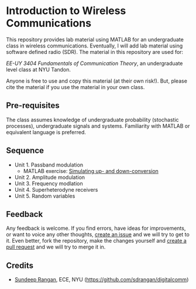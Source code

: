# Introduction to Wireless Communications
This repository provides lab material using MATLAB for an undergraduate 
class in wireless communications. Eventually, I will add lab material
using software defined radio (SDR). The material in this repository are
used for:

*EE-UY 3404 Fundamentals of Communication Theory*, an undergraduate level
class at NYU Tandon.

Anyone is free to use and copy this material (at their own risk!). 
But, please cite the material if you use the material in your own class.

## Pre-requisites
The class assumes knowledge of undergraduate probability (stochastic processes),
undergraduate signals and systems. Familiarity with MATLAB or equivalent language
is preferred.

## Sequence
* Unit 1.  Passband modulation
    * MATLAB exercise:  [Simulating up- and down-conversion](./unit01_passband/lab_passband_partial.m)
* Unit 2.  Amplitude modulation
* Unit 3.  Frequency modlation
* Unit 4.  Superheterodyne receivers
* Unit 5.  Random variables

## Feedback
Any feedback is welcome. If you find errors, have ideas for improvements, 
or want to voice any other thoughts, 
[create an issue](https://help.github.com/articles/creating-an-issue/)
and we will try to get to it. Even better, fork the repository, make the
changes yourself and [create a pull request](https://help.github.com/articles/about-pull-requests/) 
and we will try to merge it in.

## Credits 
* [Sundeep Rangan](http://wireless.engineering.nyu.edu/sundeep-rangan/), ECE, NYU (https://github.com/sdrangan/digitalcomm)
